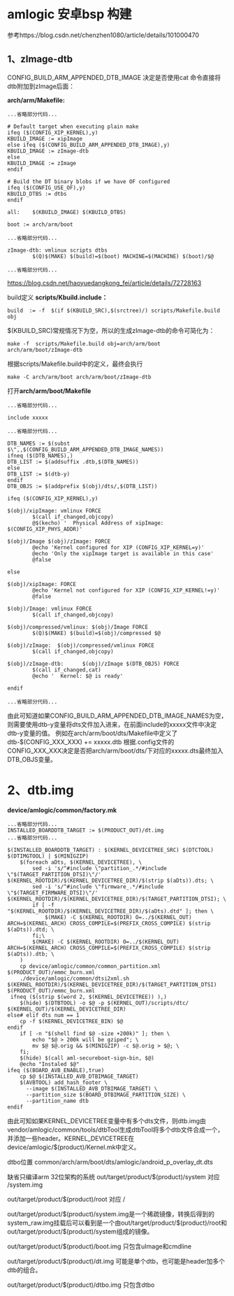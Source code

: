 # amlogic 安卓bsp 构建

参考https://blog.csdn.net/chenzhen1080/article/details/101000470

## 1、zImage-dtb
CONFIG_BUILD_ARM_APPENDED_DTB_IMAGE 决定是否使用cat 命令直接将dtb附加到zImage后面：

**arch/arm/Makefile:**
```
...省略部分代码...

# Default target when executing plain make
ifeq ($(CONFIG_XIP_KERNEL),y)
KBUILD_IMAGE := xipImage
else ifeq ($(CONFIG_BUILD_ARM_APPENDED_DTB_IMAGE),y)
KBUILD_IMAGE := zImage-dtb
else
KBUILD_IMAGE := zImage
endif

# Build the DT binary blobs if we have OF configured
ifeq ($(CONFIG_USE_OF),y)
KBUILD_DTBS := dtbs
endif

all:    $(KBUILD_IMAGE) $(KBUILD_DTBS)

boot := arch/arm/boot

...省略部分代码...

zImage-dtb: vmlinux scripts dtbs
        $(Q)$(MAKE) $(build)=$(boot) MACHINE=$(MACHINE) $(boot)/$@

...省略部分代码...
```

https://blog.csdn.net/haoyuedangkong_fei/article/details/72728163

build定义 **scripts/Kbuild.include：**
```
build  := -f  $(if $(KBUILD_SRC),$(srctree)/) scripts/Makefile.build obj
```
$(KBUILD_SRC)常规情况下为空，所以的生成zImage-dtb的命令可简化为：
```
make -f  scripts/Makefile.build obj=arch/arm/boot  arch/arm/boot/zImage-dtb
```
根据scripts/Makefile.build中的定义，最终会执行
```
make -C arch/arm/boot arch/arm/boot/zImage-dtb
```

打开**arch/arm/boot/Makefile**

```
...省略部分代码...

include xxxxx

...省略部分代码...

DTB_NAMES := $(subst $\",,$(CONFIG_BUILD_ARM_APPENDED_DTB_IMAGE_NAMES))
ifneq ($(DTB_NAMES),)
DTB_LIST := $(addsuffix .dtb,$(DTB_NAMES))
else
DTB_LIST := $(dtb-y)
endif
DTB_OBJS := $(addprefix $(obj)/dts/,$(DTB_LIST))

ifeq ($(CONFIG_XIP_KERNEL),y)

$(obj)/xipImage: vmlinux FORCE
        $(call if_changed,objcopy)
        @$(kecho) '  Physical Address of xipImage: $(CONFIG_XIP_PHYS_ADDR)'

$(obj)/Image $(obj)/zImage: FORCE
        @echo 'Kernel configured for XIP (CONFIG_XIP_KERNEL=y)'
        @echo 'Only the xipImage target is available in this case'
        @false

else

$(obj)/xipImage: FORCE
        @echo 'Kernel not configured for XIP (CONFIG_XIP_KERNEL!=y)'
        @false

$(obj)/Image: vmlinux FORCE
        $(call if_changed,objcopy)

$(obj)/compressed/vmlinux: $(obj)/Image FORCE
        $(Q)$(MAKE) $(build)=$(obj)/compressed $@

$(obj)/zImage:  $(obj)/compressed/vmlinux FORCE
        $(call if_changed,objcopy)

$(obj)/zImage-dtb:      $(obj)/zImage $(DTB_OBJS) FORCE
        $(call if_changed,cat)
        @echo '  Kernel: $@ is ready'

endif

...省略部分代码...
```
由此可知道如果CONFIG_BUILD_ARM_APPENDED_DTB_IMAGE_NAMES为空，则需要使用dtb-y变量将dts文件加入进来，在前面include的xxxxx文件中决定dtb-y变量的值。
例如在arch/arm/boot/dts/Makefile中定义了
dtb-$(CONFIG_XXX_XXX) += xxxxx.dtb
根据.config文件的CONFIG_XXX_XXX决定是否把arch/arm/boot/dts/下对应的xxxxx.dts最终加入DTB_OBJS变量。

# 2、dtb.img

**device/amlogic/common/factory.mk**

```
...省略部分代码...
INSTALLED_BOARDDTB_TARGET := $(PRODUCT_OUT)/dt.img
...省略部分代码...

$(INSTALLED_BOARDDTB_TARGET) : $(KERNEL_DEVICETREE_SRC) $(DTCTOOL) $(DTIMGTOOL) | $(MINIGZIP)
 	$(foreach aDts, $(KERNEL_DEVICETREE), \
 		sed -i 's/^#include \"partition_.*/#include \"$(TARGET_PARTITION_DTSI)\"/' $(KERNEL_ROOTDIR)/$(KERNEL_DEVICETREE_DIR)/$(strip $(aDts)).dts; \
 		sed -i 's/^#include \"firmware_.*/#include \"$(TARGET_FIRMWARE_DTSI)\"/' $(KERNEL_ROOTDIR)/$(KERNEL_DEVICETREE_DIR)/$(TARGET_PARTITION_DTSI); \
 		if [ -f "$(KERNEL_ROOTDIR)/$(KERNEL_DEVICETREE_DIR)/$(aDts).dtd" ]; then \
 			$(MAKE) -C $(KERNEL_ROOTDIR) O=../$(KERNEL_OUT) ARCH=$(KERNEL_ARCH) CROSS_COMPILE=$(PREFIX_CROSS_COMPILE) $(strip $(aDts)).dtd; \
 		fi;\
		$(MAKE) -C $(KERNEL_ROOTDIR) O=../$(KERNEL_OUT) ARCH=$(KERNEL_ARCH) CROSS_COMPILE=$(PREFIX_CROSS_COMPILE) $(strip $(aDts)).dtb; \
 	)
 	cp device/amlogic/common/common_partition.xml $(PRODUCT_OUT)/emmc_burn.xml
 	./device/amlogic/common/dtsi2xml.sh $(KERNEL_ROOTDIR)/$(KERNEL_DEVICETREE_DIR)/$(TARGET_PARTITION_DTSI)  $(PRODUCT_OUT)/emmc_burn.xml
 ifneq ($(strip $(word 2, $(KERNEL_DEVICETREE)) ),)
 	$(hide) $(DTBTOOL) -o $@ -p $(KERNEL_OUT)/scripts/dtc/ $(KERNEL_OUT)/$(KERNEL_DEVICETREE_DIR)
else# elif dts num == 1
	cp -f $(KERNEL_DEVICETREE_BIN) $@
endif
	if [ -n "$(shell find $@ -size +200k)" ]; then \
		echo "$@ > 200k will be gziped"; \
		mv $@ $@.orig && $(MINIGZIP) -c $@.orig > $@; \
	fi;
	$(hide) $(call aml-secureboot-sign-bin, $@)
	@echo "Instaled $@"
ifeq ($(BOARD_AVB_ENABLE),true)
	cp $@ $(INSTALLED_AVB_DTBIMAGE_TARGET)
	$(AVBTOOL) add_hash_footer \
	  --image $(INSTALLED_AVB_DTBIMAGE_TARGET) \
	  --partition_size $(BOARD_DTBIMAGE_PARTITION_SIZE) \
	  --partition_name dtb
endif
```
由此可知如果KERNEL_DEVICETREE变量中有多个dts文件，则dtb.img由vendor/amlogic/common/tools/dtbTool生成dtbTool将多个dtb文件合成一个，并添加一些header。KERNEL_DEVICETREE在device/amlogic/\$(product)/Kernel.mk中定义。


dtbo位置
common/arch/arm/boot/dts/amlogic/android_p_overlay_dt.dts


缺省只编译arm 32位架构的系统
out/target/product/\$(product)/system  对应  /system.img

out/target/product/\$(product)/root    对应 /

out/target/product/\$(product)/system.img是一个稀疏镜像，转换后得到的system_raw.img挂载后可以看到是一个由out/target/product/\$(product)/root和out/target/product/\$(product)/system组成的镜像。

out/target/product/\$(product)/boot.img 只包含uImage和cmdline

out/target/product/\$(product)/dt.img  可能是单个dtb，也可能是header加多个dtb的组合。

out/target/product/\$(product)/dtbo.img  只包含dtbo